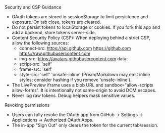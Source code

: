 Security and CSP Guidance

- OAuth tokens are stored in sessionStorage to limit persistence and exposure. On tab close, tokens are cleared.
- Do not persist tokens to localStorage or cookies. If you fork this app and add a backend, store tokens server-side.
- Content Security Policy (CSP): When deploying behind a strict CSP, allow the following sources:
  - connect-src: https://api.github.com https://github.com https://raw.githubusercontent.com
  - img-src: https://avatars.githubusercontent.com data:
  - script-src: 'self'
  - frame-src: 'self'
  - style-src: 'self' 'unsafe-inline' (Prism/Markdown may emit inline styles; consider hashing if you remove 'unsafe-inline').
- The LivePreview iframe uses a blob URL and sandbox="allow-scripts allow-forms". It is intentionally not same-origin to avoid DOM escapes.
- Never log raw tokens. Debug helpers mask sensitive values.

Revoking permissions

- Users can fully revoke the OAuth app from GitHub → Settings → Applications → Authorized OAuth Apps.
- The in-app "Sign Out" only clears the token for the current tab/session.
